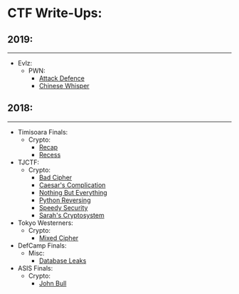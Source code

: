# CTF Write-Ups:

## 2019:

* * *

- Evlz:
  - PWN:
    - [Attack Defence](./2019-Evlz/Attack-Defence.md)
    - [Chinese Whisper](./2019-Evlz/Chinese-Whisper.md)

## 2018:

* * *

- Timisoara Finals:
  - Crypto:
    - [Recap](./2018-TimCTF-Finals/Recap-Recess.md)
    - [Recess](./2018-TimCTF-Finals/Recap-Recess.md)
- TJCTF:
  - Crypto:
    - [Bad Cipher](./2018-TJCTF/Bad-Cipher.md)
    - [Caesar's Complication](./2018-TJCTF/Caesars-Complication.md)
    - [Nothing But Everything](./2018-TJCTF/Nothing-But-Everything.md)
    - [Python Reversing](./2018-TJCTF/Python-Reversing.md)
    - [Speedy Security](./2018-TJCTF/Speedy-Security.md)
    - [Sarah's Cryptosystem](./2018-TJCTF/Sarahs-Cryptosystem.md)
- Tokyo Westerners:
  - Crypto:
    - [Mixed Cipher](./2018-Tokyo-Westerners/Mixed-Cipher.md)
- DefCamp Finals:
  - Misc:
    - [Database Leaks](./2018-DCTF-Finals/Database-Leaks.md)
- ASIS Finals:
  - Crypto:
    - [John Bull](./2018-ASIS-Finals/John-Bull.md)